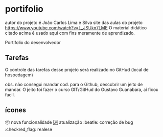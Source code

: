 # portifolio
autor do projeto é João Carlos Lima e Silva
site das aulas do projeto https://www.youtube.com/watch?v=L_JSUkn7LME
O material didático citado acima é usado aqui com fins meramente de aprendizado.

Portifolio do desenvolvedor

## Tarefas

O controle das tarefas desse projeto será realizado no GitHud (local de hospedagem)

obs. não consegui mandar cod. para o Github, descobrir um jeito de mandar.
O jeito foi fazer o curso GIT/GitHud do Gustavo Guanabara, aí ficou facil.

## ícones

:package: nova funcionalidade
:up: atualização
:beatle: correção de bug
:checkred_flag: realese